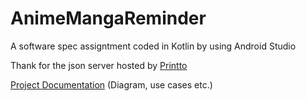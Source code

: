 # AnimeMangaReminder

A software spec assigntment coded in Kotlin by using Android Studio

Thank for the json server hosted by [Printto](https://github.com/printto)

[Project Documentation](https://drive.google.com/drive/folders/1nAPaHuZCoLOYQtzLsXugBXoTy1T1jWYF?usp=sharing) (Diagram, use cases etc.)
